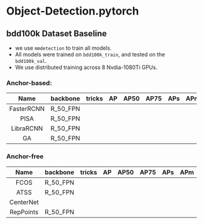 # Object-Detection.pytorch

## bdd100k Dataset Baseline
- we use `mmdetection` to train all models.
- All models were trained on `bdd100k_train`, and tested on the `bdd100k_val`.
- We use distributed training across 8 Nvdia-1080Ti GPUs. 





### Anchor-based:
|  Name    | backbone | tricks |  AP   |  AP50  |  AP75  |  APs   |  APm   |  APl   |
| :------: |:------:  |:------:|:------:|:------:|:------:|:------:|:------:|:------:|
|  FasterRCNN | R_50_FPN |      | 
|  PISA    | R_50_FPN |      | 
|  LibraRCNN| R_50_FPN|      | 
|  GA      | R_50_FPN |      | 


### Anchor-free
|  Name    | backbone | tricks |  AP   |  AP50  |  AP75  |  APs   |  APm   |  APl   |
| :------: |:------:  |:------:|:------:|:------:|:------:|:------:|:------:|:------:|
| FCOS     | R_50_FPN |        |
| ATSS     | R_50_FPN |      |
| CenterNet| 
| RepPoints| R_50_FPN |     |
